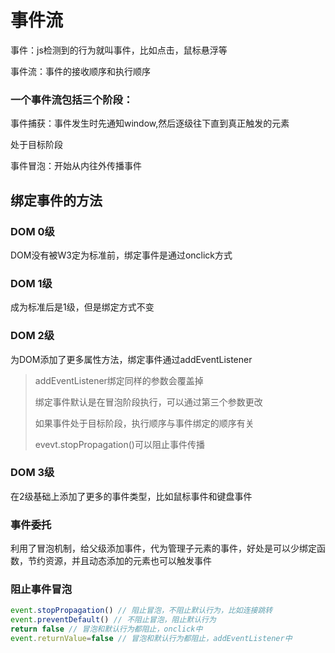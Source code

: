 # 事件流

事件：js检测到的行为就叫事件，比如点击，鼠标悬浮等

事件流：事件的接收顺序和执行顺序

### 一个事件流包括三个阶段：

事件捕获：事件发生时先通知window,然后逐级往下直到真正触发的元素

处于目标阶段

事件冒泡：开始从内往外传播事件

## 绑定事件的方法

### DOM 0级

DOM没有被W3定为标准前，绑定事件是通过onclick方式

### DOM 1级

成为标准后是1级，但是绑定方式不变

### DOM 2级

为DOM添加了更多属性方法，绑定事件通过addEventListener

> addEventListener绑定同样的参数会覆盖掉
>
> 绑定事件默认是在冒泡阶段执行，可以通过第三个参数更改
>
> 如果事件处于目标阶段，执行顺序与事件绑定的顺序有关
>
> evevt.stopPropagation()可以阻止事件传播

### DOM 3级

在2级基础上添加了更多的事件类型，比如鼠标事件和键盘事件

### 事件委托

利用了冒泡机制，给父级添加事件，代为管理子元素的事件，好处是可以少绑定函数，节约资源，并且动态添加的元素也可以触发事件

### 阻止事件冒泡

```js
event.stopPropagation() // 阻止冒泡，不阻止默认行为，比如连接跳转
event.preventDefault() // 不阻止冒泡，阻止默认行为
return false // 冒泡和默认行为都阻止，onclick中
event.returnValue=false // 冒泡和默认行为都阻止，addEventListener中
```

